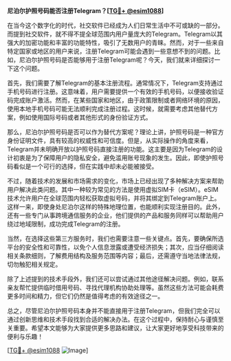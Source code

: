 **尼泊尔护照号码能否注册Telegram？[[TG💪+ @esim1088](https://t.me/s/esim1088)]**

在当今这个数字化的时代，社交软件已经成为人们日常生活中不可或缺的一部分。而提到社交软件，就不得不提全球范围内用户量庞大的Telegram。Telegram以其强大的加密功能和丰富的功能特性，吸引了无数用户的青睐。然而，对于一些来自特定国家或地区的用户来说，注册Telegram可能会遇到一些意想不到的问题。比如，尼泊尔护照号码是否能够用于注册Telegram呢？今天，我们就来详细探讨一下这个问题。

首先，我们需要了解Telegram的基本注册流程。通常情况下，Telegram支持通过手机号码进行注册。这意味着，用户需要提供一个有效的手机号码，以便接收验证码完成账户激活。然而，在某些国家和地区，由于政策限制或者网络环境的原因，使用本地手机号码可能无法顺利完成注册过程。这时候，就需要考虑其他替代方案，例如使用国际号码或者其他形式的身份验证方式。

那么，尼泊尔护照号码是否可以作为替代方案呢？理论上讲，护照号码是一种官方身份证明文件，具有较高的权威性和可信度。但是，从实际操作的角度来看，Telegram并未明确开放以护照号码直接注册的功能。这主要是因为Telegram的设计初衷是为了保障用户的隐私安全，避免滥用账号现象的发生。因此，即使护照号码看似是一个可行的选择，但在实践中却未必能被接受。

不过，随着技术的发展和市场需求的变化，市场上已经出现了多种解决方案来帮助用户解决此类问题。其中一种较为常见的方法是使用虚拟SIM卡（eSIM）。eSIM技术允许用户在全球范围内轻松获取虚拟号码，并将其绑定到Telegram账户上。这样一来，即使身处尼泊尔这样的特殊地理位置，也能顺利实现注册目的。此外，还有一些专门从事跨境通信服务的企业，他们提供的产品和服务同样可以帮助用户绕过地域限制，成功完成Telegram的注册。

当然，在选择这些第三方服务时，我们也需要注意一些关键点。首先，要确保所选平台的安全性和可靠性，以免个人信息泄露或遭受经济损失；其次，应当仔细阅读相关条款细则，了解费用结构及服务范围等内容；最后，还需遵守当地法律法规，切勿触犯相关规定。

除了上述提到的技术手段外，我们还可以尝试通过其他途径解决问题。例如，联系亲友帮忙提供临时借用号码、寻找代理机构协助处理等。虽然这些方法可能会耗费更多时间和精力，但它们仍然是值得考虑的有效途径之一。

总之，尽管尼泊尔护照号码本身并不能直接用于注册Telegram，但我们完全可以通过创新思维和技术手段找到合适的解决办法。在这个过程中，保持耐心与谨慎至关重要。希望本文能够为大家提供更多思路和建议，让大家更好地享受科技带来的便利与乐趣！

[[TG💪+ @esim1088](https://t.me/s/esim1088) ![Image](https://i.postimg.cc/4NQfJmqS/Snipaste-2025-05-13-00-14-12.png)]